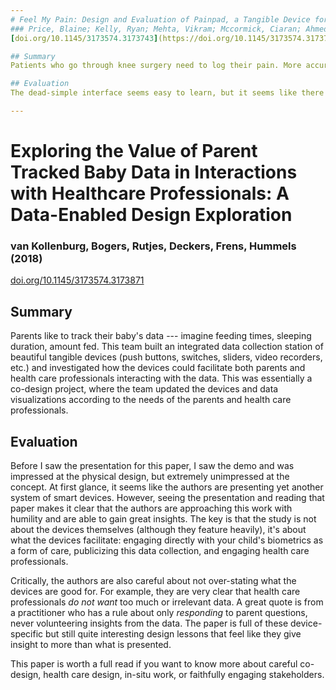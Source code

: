 ```yaml
---
# Feel My Pain: Design and Evaluation of Painpad, a Tangible Device for Supporting Inpatient Self-Logging of Pain
### Price, Blaine; Kelly, Ryan; Mehta, Vikram; Mccormick, Ciaran; Ahmed, Hanad and Pearce, Oliver (2018)
[doi.org/10.1145/3173574.3173743](https://doi.org/10.1145/3173574.3173743)

## Summary
Patients who go through knee surgery need to log their pain. More accurate pain logging means that the hospital staff can administer more effective treatments. Often, a nurse does the pain logging, which takes time and effort. You might think that a tablet or smartphone-based pain logging solution would be best for this, but this paper shows how a very basic tangible ten-digit phonepad device (called the Painpad) fits the requirements of hospital-grade durability and learnability. The authors find that pain ratings are higher on the Painpad than logged by the nurses, and speculate that the device gets at a truer rating of pain due to social displays of stoicism, wanting to reduce the nurses's workload, etc. 

## Evaluation
The dead-simple interface seems easy to learn, but it seems like there's more to be done on designing the audio notifications, buttons, and contextual use. I want more iteration within the same requirements of dead-simple tangible devices (e.g., I suspect that the 3x4 grid of buttons might be a little more difficult to reason about than, say, something in a single line). However, the paper nicely illustrates the process of designing tangibles for hospital use cases, and shows the value of using dedicated smart tangibles over other smart devices such as phones, tablets, etc.

---
```

# Exploring the Value of Parent Tracked Baby Data in Interactions with Healthcare Professionals: A Data-Enabled Design Exploration

### van Kollenburg, Bogers, Rutjes, Deckers, Frens, Hummels (2018)
[doi.org/10.1145/3173574.3173871](https://doi.org/10.1145/3173574.3173871)

## Summary

Parents like to track their baby's data --- imagine feeding times, sleeping duration, amount fed. This team built an integrated data collection station of beautiful tangible devices (push buttons, switches, sliders, video recorders, etc.) and investigated how the devices could facilitate both parents and health care professionals interacting with the data. This was essentially a co-design project, where the team updated the devices and data visualizations according to the needs of the parents and health care professionals. 

## Evaluation
Before I saw the presentation for this paper, I saw the demo and was impressed at the physical design, but extremely unimpressed at the concept. At first glance, it seems like the authors are presenting yet another system of smart devices. However, seeing the presentation and reading that paper makes it clear that the authors are approaching this work with humility and are able to gain great insights. The key is that the study is not about the devices themselves (although they feature heavily), it's about what the devices facilitate: engaging directly with your child's biometrics as a form of care, publicizing this data collection, and engaging health care professionals. 

Critically, the authors are also careful about not over-stating what the devices are good for. For example, they are very clear that health care professionals *do not want* too much or irrelevant data. A great quote is from a practitioner who has a rule about only *responding* to parent questions, never volunteering insights from the data. The paper is full of these device-specific but still quite interesting design lessons that feel like they give insight to more than what is presented.

This paper is worth a full read if you want to know more about careful co-design, health care design, in-situ work, or faithfully engaging stakeholders. 
